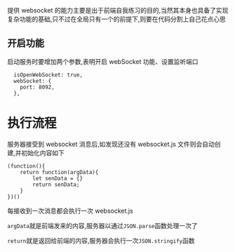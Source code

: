 提供 websocket 的能力主要是出于前端自我练习的目的,当然其本身也具备了实现复杂功能的基础,只不过在全局只有一个的前提下,则要在代码分割上自己花点心思

## 开启功能

启动服务时要增加两个参数,表明开启 webSocket 功能、设置监听端口

```
  isOpenWebSocket: true,
  webSocket: {
    port: 8092,
  },

```

# 执行流程

服务器接受到 websocket 消息后,如发现还没有 websocket.js 文件则会自动创建,并初始化内容如下

```
(function(){
    return function(argData){
        let senData = {}
        return senData;
    }
})()
```

每接收到一次消息都会执行一次 websocket.js

`argData`就是前端发来的内容,服务器以通过`JSON.parse`函数处理一次了

`return`就是返回给前端的内容,服务器会执行一次`JSON.stringify`函数
